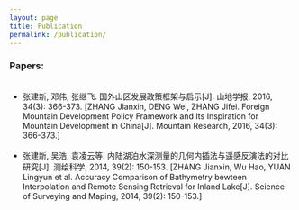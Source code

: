 ```yaml
---
layout: page
title: Publication
permalink: /publication/
---
```


<h3>Papers:</h3>
<ul>
  <li>张建新, 邓伟, 张继飞. 国外山区发展政策框架与启示[J]. 山地学报, 2016, 34(3): 366-373. [ZHANG Jianxin, DENG Wei, ZHANG Jifei. Foreign Mountain Development Policy Framework and Its Inspiration for Mountain Development in China[J]. Mountain Research, 2016, 34(3): 366-373.]</li>
  <li>张建新, 吴浩, 袁凌云等. 内陆湖泊水深测量的几何内插法与遥感反演法的对比研究[J]. 测绘科学, 2014, 39(2): 150-153. [ZHANG Jianxin, Wu Hao, YUAN Lingyun et al. Accuracy Comparison of Bathymetry bewteen Interpolation and Remote Sensing Retrieval for Inland Lake[J]. Science of Surveying and Maping, 2014, 39(2): 150-153.]</li>
</ul>
